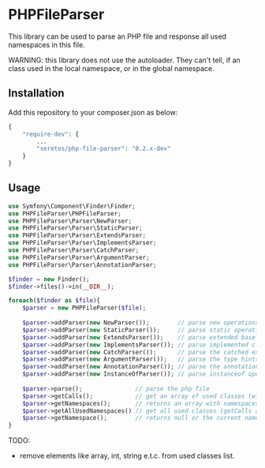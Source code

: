 PHPFileParser
=============

This library can be used to parse an PHP file and response all used namespaces
in this file.

WARNING: this library does not use the autoloader. They can't tell, if an class
used in the local namespace, or in the global namespace.

Installation
------------

Add this repository to your composer.json as below:
```php
{
    "require-dev": {
        ...
        "seretos/php-file-parser": "0.2.x-dev"
    }
}
```

Usage
-----

```php
use Symfony\Component\Finder\Finder;
use PHPFileParser\PHPFileParser;
use PHPFileParser\Parser\NewParser;
use PHPFileParser\Parser\StaticParser;
use PHPFileParser\Parser\ExtendsParser;
use PHPFileParser\Parser\ImplementsParser;
use PHPFileParser\Parser\CatchParser;
use PHPFileParser\Parser\ArgumentParser;
use PHPFileParser\Parser\AnnotationParser;

$finder = new Finder();
$finder->files()->in(__DIR__);

foreach($finder as $file){
    $parser = new PHPFileParser($file);
    
    $parser->addParser(new NewParser());        // parse new operations like $var = new MyClass();
    $parser->addParser(new StaticParser());     // parse static operations like MyClass::class;
    $parser->addParser(new ExtendsParser());    // parse extended base classes
    $parser->addParser(new ImplementsParser()); // parse implemented class interfaces
    $parser->addParser(new CatchParser());      // parse the catched exception classes
    $parser->addParser(new ArgumentParser());   // parse the type hints in function arguments
    $parser->addParser(new AnnotationParser()); // parse the annotation type declarations
    $parser->addParser(new InstanceOfParser()); // parse instanceof operations
    
    $parser->parse();               // parse the php file
    $parser->getCalls();            // get an array of used classes (with fully qualified namespace)
    $parser->getNamespaces();       // returns an array with namespaces. every item has an 'use' and an 'alias' key
    $parser->getAllUsedNamespaces() // get all used classes (getCalls and getAnnotationCalls) and remove all doubles
    $parser->getNamespace();        // returns null or the current namespace
}
```

TODO:
* remove elements like array, int, string e.t.c. from used classes list.
